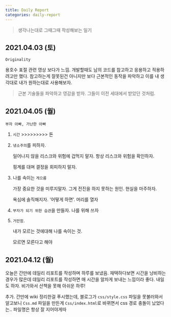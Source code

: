 ```yaml
---
title: Daily Report
categories: daily-report
---
```


> 생각나는대로 그때그때 작성해보는 일기

## 2021.04.03 (토)

`Originality`

용호수 표절 관련 영상 보다가 느낌. 개발할때도 남의 코드를 참고하고 응용하고 적용하려고만 했다. 참고하는게 잘못된건 아니지만 보다 근본적인 동작을 파악하고 이를 내 생각대로 내가 원하는대로 사용해보자.

> 근본 기술들을 파악하고 영감을 받자. 그들이 이전 세대에서 받았던 것처럼.

## 2021.04.05 (월)

`부자 아빠, 가난한 아빠`

1. `시간` >>>>>>>>> 돈
2. `냉소주의`를 피하자.

    일어나지 않을 리스크와 위험에 겁먹지 말자. 항상 리스크와 위험을 확인하자.

    핑계를 대며 결정을 회피하지 말자.

3. 나를 속이는 `게으름`

    가장 중요한 것을 미루지말자. 그게 전진을 하지 못하는 원인. 현실을 마주하자.

    욕심에 솔직해지자. '어떻게 하면'. 머리를 열자

4. `부자가 되기 위한 습관`을 만들자. 나를 위해 쓰자
5. `거만함`.

    내가 모르는 것에대해 나를 속이는 것.

    모르면 모른다고 해야

## 2021.04.12 (월)

오늘은 간만에 데일리 리포트를 작성하며 하루를 보냈음. 재택하다보면 시간을 낭비하는 경우가 많은데 데일리 리포트를 작성하면 매 시간을 알차게 보내는 느낌이라 좋다. 내일도 하자. 비가와서 산책을 못해 아쉬운 하루!

추가. 간만에 wiki 정리한걸 푸시했는데, 블로그가 `css/style.css` 파일을 못불러와서 알고보니 `Css.md` 파일을 만든게 `Css/index.html`로 바뀌면서 css 경로 충돌이 났었다는.. 파일명은 항상 잘 지어야게따
